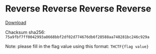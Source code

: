 # Reverse Reverse Reverse Reverse

[Download](Reverse_Reverse_Reverse_Reverse.zip)

Chacksum sha256: `75a9fbf7ff0042993a8668bbf2df02d774676db6f28588aa748281bc246c929a`

Note: please fill in the flag value using this format: `THCTF{flag value}`